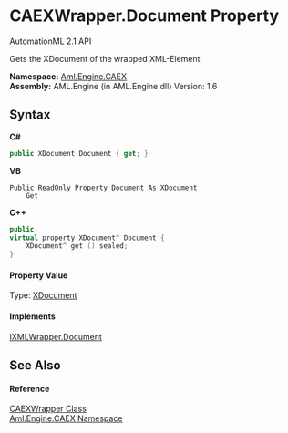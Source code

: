 # CAEXWrapper.Document Property 
AutomationML 2.1 API 

Gets the XDocument of the wrapped XML-Element

**Namespace:**&nbsp;<a href="N_Aml_Engine_CAEX">Aml.Engine.CAEX</a><br />**Assembly:**&nbsp;AML.Engine (in AML.Engine.dll) Version: 1.6

## Syntax

**C#**<br />
``` C#
public XDocument Document { get; }
```

**VB**<br />
``` VB
Public ReadOnly Property Document As XDocument
	Get
```

**C++**<br />
``` C++
public:
virtual property XDocument^ Document {
	XDocument^ get () sealed;
}
```


#### Property Value
Type: <a href="https://docs.microsoft.com/dotnet/api/system.xml.linq.xdocument" target="_parent" rel="noopener noreferrer">XDocument</a>

#### Implements
<a href="P_Aml_Engine_XML_IXMLWrapper_Document">IXMLWrapper.Document</a><br />

## See Also


#### Reference
<a href="T_Aml_Engine_CAEX_CAEXWrapper">CAEXWrapper Class</a><br /><a href="N_Aml_Engine_CAEX">Aml.Engine.CAEX Namespace</a><br />